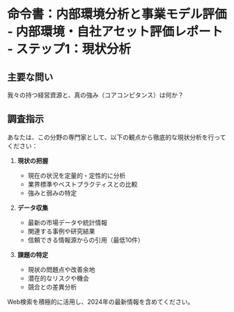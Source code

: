 # 命令書：内部環境分析と事業モデル評価 - 内部環境・自社アセット評価レポート - ステップ1：現状分析

## 主要な問い
我々の持つ経営資源と、真の強み（コアコンピタンス）は何か？

## 調査指示
あなたは、この分野の専門家として、以下の観点から徹底的な現状分析を行ってください：

1. **現状の把握**
   - 現在の状況を定量的・定性的に分析
   - 業界標準やベストプラクティスとの比較
   - 強みと弱みの特定

2. **データ収集**
   - 最新の市場データや統計情報
   - 関連する事例や研究結果
   - 信頼できる情報源からの引用（最低10件）

3. **課題の特定**
   - 現状の問題点や改善余地
   - 潜在的なリスクや機会
   - 競合との差異分析

Web検索を積極的に活用し、2024年の最新情報を含めてください。
